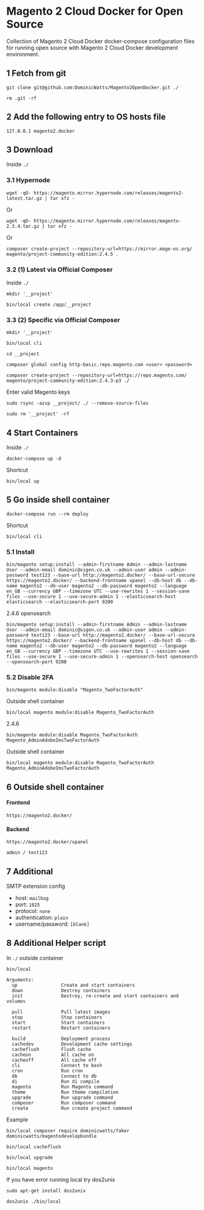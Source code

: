 # Magento 2 Cloud Docker for Open Source

Collection of Magento 2 Cloud Docker docker-compose configuration files for running open source with Magento 2 Cloud Docker development environment.

## 1 Fetch from git

    git clone git@github.com:DominicWatts/Magento2OpenDocker.git ./

    rm .git -rf

## 2 Add the following entry to OS hosts file

    127.0.0.1 magento2.docker

## 3 Download

Inside `./`

### 3.1 Hypernode

    wget -qO- https://magento.mirror.hypernode.com/releases/magento2-latest.tar.gz | tar xfz -

Or

    wget -qO- https://magento.mirror.hypernode.com/releases/magento-2.3.4.tar.gz | tar xfz -
    
Or

    composer create-project --repository-url=https://mirror.mage-os.org/ magento/project-community-edition:2.4.5 .
   
### 3.2 (1) Latest via Official Composer

Inside `./`

    mkdir '__project'
    
    bin/local create /app/__project
    
### 3.3 (2) Specific via Official Composer

    mkdir '__project'
    
    bin/local cli
    
    cd __project

    composer global config http-basic.repo.magento.com <user> <password>
    
    composer create-project --repository-url=https://repo.magento.com/ magento/project-community-edition:2.4.3-p3 ./
 
Enter valid Magento keys

    sudo rsync -azvp __project/ ./ --remove-source-files
    
    sudo rm '__project' -rf

## 4 Start Containers

Inside `./`

    docker-compose up -d
    
Shortcut

    bin/local up    

## 5 Go inside shell container

    docker-compose run --rm deploy
    
Shortcut

    bin/local cli

### 5.1 Install

    bin/magento setup:install --admin-firstname Admin --admin-lastname User --admin-email dominic@xigen.co.uk --admin-user admin --admin-password test123 --base-url http://magento2.docker/ --base-url-secure https://magento2.docker/ --backend-frontname xpanel --db-host db --db-name magento2 --db-user magento2 --db-password magento2 --language en_GB --currency GBP --timezone UTC --use-rewrites 1 --session-save files --use-secure 1 --use-secure-admin 1 --elasticsearch-host elasticsearch --elasticsearch-port 9200
    
2.4.6 opensearch

    bin/magento setup:install --admin-firstname Admin --admin-lastname User --admin-email dominic@xigen.co.uk --admin-user admin --admin-password test123 --base-url http://magento2.docker/ --base-url-secure https://magento2.docker/ --backend-frontname xpanel --db-host db --db-name magento2 --db-user magento2 --db-password magento2 --language en_GB --currency GBP --timezone UTC --use-rewrites 1 --session-save files --use-secure 1 --use-secure-admin 1 --opensearch-host opensearch --opensearch-port 9200

### 5.2 Disable 2FA

    bin/magento module:disable "Magento_TwoFactorAuth"
    
Outside shell container

    bin/local magento module:disable Magento_TwoFactorAuth
    
2.4.6

    bin/magento module:disable Magento_TwoFactorAuth Magento_AdminAdobeImsTwoFactorAuth
    
Outside shell container

    bin/local magento module:disable Magento_TwoFactorAuth Magento_AdminAdobeImsTwoFactorAuth 

## 6 Outside shell container

#### Frontend

    https://magento2.docker/

#### Backend

    https://magento2.docker/xpanel

    admin / test123

## 7 Additional

SMTP extension config

  - host: `mailhog`
  - port: `1025`
  - protocol: `none`
  - authentication: `plain`
  - username/password: `[blank]`
  
## 8 Additional Helper script

In `./` outside container

    bin/local
   
```   
Arguments:
  up                Create and start containers
  down              Destroy containers
  init              Destroy, re-create and start containers and volumes
  
  pull              Pull latest images
  stop              Stop containers
  start             Start containers
  restart           Restart containers

  build             Deployment process
  cachedev          Development cache settings
  cacheflush        Flush cache
  cacheon           All cache on
  cacheoff          All cache off
  cli               Connect to bash
  cron              Run cron
  db                Connect to db
  di                Run di compile
  magento           Run Magento command
  theme             Run theme compilation
  upgrade           Run upgrade command
  composer          Run composer command
  create            Run create project command
```
Example

    bin/local composer require dominicwatts/faker dominicwatts/magentodevelopbundle
    
    bin/local cacheflush
    
    bin/local upgrade
    
    bin/local magento
    
If you have error running local try dos2unix
 
    sudo apt-get install dos2unix

    dos2unix ./bin/local
